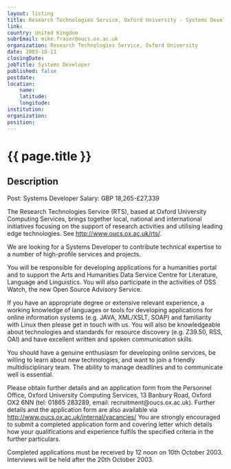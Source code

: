 ```yaml
---
layout: listing
title: Research Technologies Service, Oxford University - Systems Developer
link:
country: United Kingdom
subrEmail: mike.fraser@oucs.ox.ac.uk
organization: Research Technologies Service, Oxford University 
date: 2003-10-11
closingDate: 
jobTitle: Systems Developer
published: false
postdate:
location:
	name: 
	latitude: 
	longitude: 
institution: 
organization: 
position: 
--- 
```



# {{ page.title }}

## Description



<p>Post: Systems Developer
Salary: GBP 18,265-£27,339</p>

<p>The Research Technologies Service (RTS), based at Oxford University
Computing Services, brings together local, national and international
initiatives focusing on the support of research activities and utilising
leading edge technologies. See <a href="http://www.oucs.ox.ac.uk/rts/">http://www.oucs.ox.ac.uk/rts/</a>.</p>

<p>We are looking for a Systems Developer to contribute technical expertise
to a number of high-profile services and projects.</p>

<p>You will be responsible for developing applications for a humanities
portal and to support the Arts and Humanities Data Service Centre for
Literature, Language and Linguistics. You will also participate in the
activities of OSS Watch, the new Open Source Advisory Service.</p>

<p>If you have an appropriate degree or extensive relevant experience, a
working knowledge of languages or tools for developing applications for
online information systems (e.g. JAVA, XML/XSLT, SOAP) and familiarity
with Linux then please get in touch with us. You will also be
knowledgeable about technologies and standards for resource discovery
(e.g. Z39.50, RSS, OAI) and have excellent written and spoken
communication skills.</p>

<p>You should have a genuine enthusiasm for developing online services, be
willing to learn about new technologies, and want to join a friendly
multidisciplinary team. The ability to manage deadlines and to communicate
well is essential.</p>

<p>Please obtain further details and an application form from the Personnel
Office, Oxford University Computing Services, 13 Banbury Road, Oxford OX2
6NN (tel: 01865 283289, email: recruitment@oucs.ox.ac.uk). Further details
and the application form are also available via
<a href="http://www.oucs.ox.ac.uk/internal/vacancies/">http://www.oucs.ox.ac.uk/internal/vacancies/</a> You are strongly encouraged
to submit a completed application form and covering letter which details
how your qualifications and experience fulfils the specified criteria in
the further particulars.</p>

<P>Completed applications must be received by 12 noon on 10th October 2003.
Interviews will be held after the 20th October 2003.

</p>
